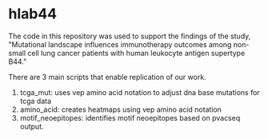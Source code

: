 # hlab44

The code in this repository was used to support the findings of the study,
"Mutational landscape influences immunotherapy outcomes among non-small cell lung cancer
patients with human leukocyte antigen supertype B44."

There are 3 main scripts that enable replication of our work.
1. tcga_mut: uses vep amino acid notation to adjust dna base mutations for tcga data
2. amino_acid: creates heatmaps using vep amino acid notation
3. motif_neoepitopes: identifies motif neoepitopes based on pvacseq output.
